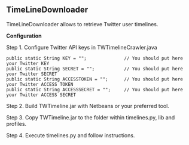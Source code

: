 
TimeLineDownloader
--------------------------

TimeLineDownloader allows to retrieve Twitter user timelines.

**Configuration**

Step 1. Configure Twitter API keys in TWTimelineCrawler.java

    public static String KEY = "";              // You should put here your Twitter KEY
    public static String SECRET = "";           // You should put here your Twitter SECRET
    public static String ACCESSTOKEN = "";      // You should put here your Twitter ACCESS TOKEN
    public static String ACCESSSECRET = "";     // You should put here your Twitter ACCESS SECRET
    
Step 2. Build TWTimeline.jar with Netbeans or your preferred tool.

Step 3. Copy TWTimeline.jar to the folder within timelines.py, lib and profiles.

Step 4. Execute timelines.py and follow instructions.
